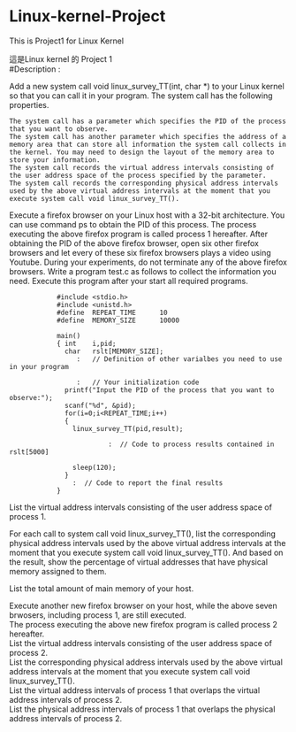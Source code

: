 # Linux-kernel-Project
This is Project1 for Linux Kernel

這是Linux kernel 的 Project 1  
#Description :  
  
Add a new system call void linux_survey_TT(int, char *) to your Linux kernel so that you can call it in your program. The system call has the following properties.

    The system call has a parameter which specifies the PID of the process that you want to observe.
    The system call has another parameter which specifies the address of a memory area that can store all information the system call collects in the kernel. You may need to design the layout of the memory area to store your information.
    The system call records the virtual address intervals consisting of the user address space of the process specified by the parameter.
    The system call records the corresponding physical address intervals used by the above virtual address intervals at the moment that you execute system call void linux_survey_TT(). 

Execute a firefox browser on your Linux host with a 32-bit architecture. You can use command ps to obtain the PID of this process.
The process executing the above firefox program is called process 1 hereafter.
After obtaining the PID of the above firefox browser, open six other firefox browsers and let every of these six firefox browsers plays a video using Youtube.
During your experiments, do not terminate any of the above firefox browsers.
Write a program test.c as follows to collect the information you need. Execute this program after your start all required programs.


                #include <stdio.h>
                #include <unistd.h>
                #define  REPEAT_TIME      10
                #define  MEMORY_SIZE      10000 

                main()
                { int    i,pid; 
                  char   rslt[MEMORY_SIZE];
                     :   // Definition of other varialbes you need to use in your program
       
                     :   // Your initialization code
                  printf("Input the PID of the process that you want to observe:");
                  scanf("%d", &pid);
                  for(i=0;i<REPEAT_TIME;i++)
                  {
                    linux_survey_TT(pid,result);

                             :  // Code to process results contained in rslt[5000] 

                    sleep(120);
                  }
                    :  // Code to report the final results
                }                 
               

List the virtual address intervals consisting of the user address space of process 1.  

For each call to system call void linux_survey_TT(), list the corresponding physical address intervals used by the above virtual address intervals at the moment that you execute system call void linux_survey_TT(). And based on the result, show the percentage of virtual addresses that have physical memory assigned to them.  

List the total amount of main memory of your host.   


Execute another new firefox browser on your host, while the above seven brwosers, including process 1, are still executed.  
The process executing the above new firefox program is called process 2 hereafter.  
List the virtual address intervals consisting of the user address space of process 2.  
List the corresponding physical address intervals used by the above virtual address intervals at the moment that you execute system call void linux_survey_TT().  
List the virtual address intervals of process 1 that overlaps the virtual address intervals of process 2.  
List the physical address intervals of process 1 that overlaps the physical address intervals of process 2.   
